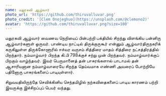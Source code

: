 ```yaml
---
name: மதுரகவி ஆழ்வார்
photo_url: 'https://github.com/thiruvalluvar.png'
photo_credit: '[Clem Onojeghuo](https://unsplash.com/@clemono2)'
avatar: 'https://github.com/thiruvalluvar.png?size=100'
---
```

மதுரகவி ஆழ்வார் வைணவ நெறியைப் பின்பற்றி பக்தியில் சிறந்து விளங்கிய பன்னிரு ஆழ்வார்களுள் ஒருவர். பாண்டிய நாட்டில் திருக்குருகூர் என்னும் ஆழ்வார்திருநகரிக் கருகிலுள்ள திருக்கோளூரில் ஈச்வர வருசம் சித்திரை மாதம் சித்திரை நட்சத்திரத்தில் பிறந்தார். நம்மாழ்வார் பிறந்த கி.பி 798க்குச் சற்று முன் பிறந்தவர். நம்மாழ்வார்க்குப் பிறகும் வாழ்ந்தவர். இவர் பெருமானைத் தன் பாசுரங்களால் பாடாமல் தன் ஆசாரியனான நம்மாழ்வாரையே சிறந்த தெய்வமாக எண்ணி அவரைப் போற்றியே பதினோரு பாசுரங்களைப் பாடியுள்ளார்.

சிறுவயதிலிருந்தே செவிக்கினிய செந்தமிழில் நற்கவிதைகளைப் பாடிய காரணம் பற்றி இவருக்கு இச்சிறப்புப் பெயர் வந்தது.

